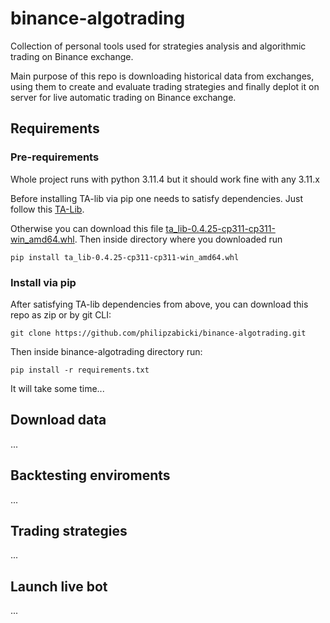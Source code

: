 # binance-algotrading

Collection of personal tools used for strategies analysis and algorithmic trading on Binance exchange.

Main purpose of this repo is downloading historical data from exchanges, using them to create and evaluate trading
strategies and finally deplot it on server for live automatic trading on Binance exchange.

## Requirements
### Pre-requirements
Whole project runs with python 3.11.4 but it should work fine with any 3.11.x

Before installing TA-lib via pip one needs to satisfy dependencies.
Just follow this [TA-Lib](https://github.com/TA-Lib/ta-lib-python?tab=readme-ov-file#dependencies).

Otherwise you can download this file [ta_lib-0.4.25-cp311-cp311-win_amd64.whl](https://drive.google.com/file/d/117WDdPpTAJK_IX2yWpliBRy14m9uUWSD/view?usp=sharing).
Then inside directory where you downloaded run 
```
pip install ta_lib-0.4.25-cp311-cp311-win_amd64.whl
```
### Install via pip
After satisfying TA-lib dependencies from above, you can download this repo as zip or by git CLI:
```
git clone https://github.com/philipzabicki/binance-algotrading.git
```
Then inside binance-algotrading directory run:
```
pip install -r requirements.txt
```
It will take some time...

## Download data

...

## Backtesting enviroments

...

## Trading strategies

...

## Launch live bot

...
